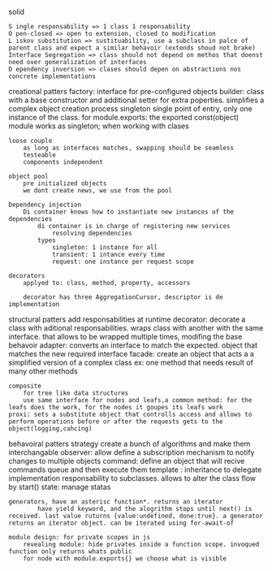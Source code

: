 solid

    S ingle responsability => 1 class 1 responsability
    O pen-closed => open to extension, closed to modification
    L iskov substitution => sustituability, use a subclass in palce of parent class and expect a similar behavoir (extends shoud not brake)
    Interface Segregation => class should not depend on methos that doenst need over generalization of interfaces
    D ependency inversion => clases should depen on abstractions nos concrete implementations

creational patters
    factory: interface for pre-configured objects
    builder: class with a base constructor and additional setter for extra poperties. simplifies a complex object creation process
    singleton single point of entry, only one instance of the class.
    for module.exports: the exported const(object) module works as singleton; when working with clases
        
    loose couple
        as long as interfaces matches, swapping should be seamless
        testeable
        components independent

    object pool
        pre initialized objects
        we dont create news, we use from the pool
        
    Dependency injection
        Di container knows how to instantiate new instances of the dependencies
            di container is in charge of registering new services
                resolving dependencies
            types
                singleton: 1 instance for all
                transient: 1 intance every time
                request: one instance per request scope

    decorators  
        applyed to: class, method, property, accessors

        decorator has three AggregationCursor, descriptor is de implementation

structural patters
    add responsabilities at runtime
    decorator: decorate a class with aditional responsabilities. wraps class with another with the same interface. that allows to be wrapped multiple times, modifing the base behavoir
    adapter: converts an interface to match the expected. object that matches the new required interface 
    facade: create an object that acts a a simplified version of a complex class
        ex: one method that needs result of many other methods

    composite
        for tree like data structures
        use same interface for nodes and leafs,a common method: for the leafs does the work, for the nodes it goupes its leafs work 
    proxi: sets a substitute object that controlls access and allows to perform operations before or after the requests gets to the object(logging,cahcing)


behavoiral patters
    strategy create a bunch of algorithms and make them interchangable
    observer: allow define a subscription mechanism to notify changes to multiple objects
    command: define an object that will recive commands queue  and then execute them
    template : inheritance to delegate implementation responsability to subclasses. allows to alter the class flow by start()
    state: manage statas

    generators, have an asterisc function*. returns an iterator
            have yield keyword, and the alogrithm stops until next() is received. last value ruturns {value:undefined, done:true}. a generator returns an iterator object. can be iterated using for-await-of

    module design: for private scopes in js
        revealing module: hide privates inside a function scope. invoqued function only returns whats public
        for node with module.exports{} we choose what is visible